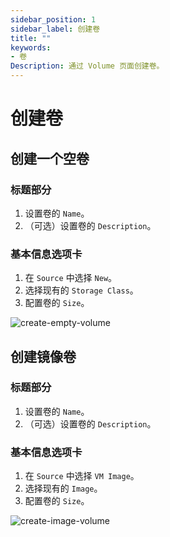 ```yaml
---
sidebar_position: 1
sidebar_label: 创建卷
title: ""
keywords:
- 卷
Description: 通过 Volume 页面创建卷。
---
```


# 创建卷

## 创建一个空卷

### 标题部分
1. 设置卷的 `Name`。
1. （可选）设置卷的 `Description`。

### 基本信息选项卡

1. 在 `Source` 中选择 `New`。
1. 选择现有的 `Storage Class`。
1. 配置卷的 `Size`。

![create-empty-volume](/img/v1.1/volume/create-empty-volume.png)

## 创建镜像卷

### 标题部分
1. 设置卷的 `Name`。
1. （可选）设置卷的 `Description`。

### 基本信息选项卡

1. 在 `Source` 中选择 `VM Image`。
1. 选择现有的 `Image`。
1. 配置卷的 `Size`。

![create-image-volume](/img/v1.1/volume/create-image-volume.png)